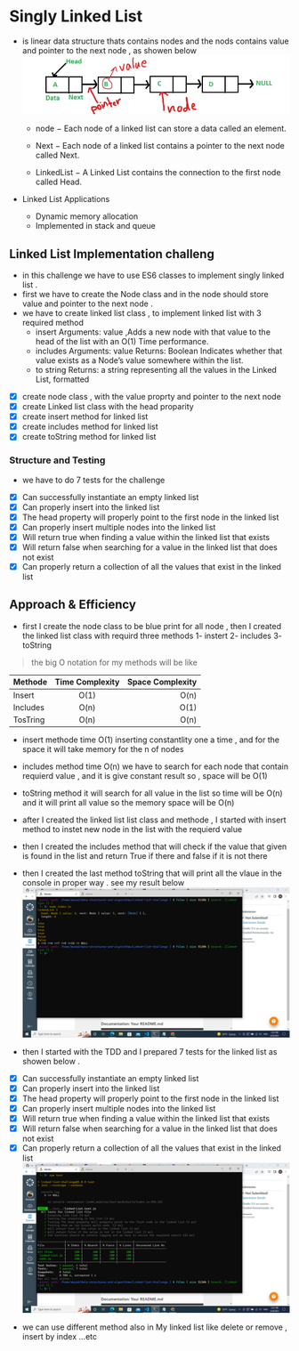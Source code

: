 # Singly Linked List 
* is linear data structure thats contains nodes and the nods contains value and pointer to the next node , as showen below 
![link](./Image/InkedLinkedlist_LI.jpg)

    * node − Each node of a linked list can store a data called an element.

    * Next − Each node of a linked list contains a pointer to the next node called Next.

    * LinkedList − A Linked List contains the connection  to the first node called Head.

* Linked List Applications
    * Dynamic memory allocation
    * Implemented in stack and queue

## Linked List Implementation challeng 
* in this challenge we have to use ES6 classes to implement singly linked list .
* first we have to create the Node class and in the node should store value and pointer to the next node .
* we have to create linked list class , to implement linked list with 3 required method 
    * insert Arguments: value ,Adds a new node with that value to the head of the list with an O(1) Time performance.
    * includes Arguments: value Returns: Boolean Indicates whether that value exists as a Node’s value somewhere within the list.
    * to string Returns: a string representing all the values in the Linked List, formatted
- [x] create node class , with the value proprty and pointer to the next node
- [x] create Linked list class with the head proparity 
- [x] create insert method for linked list 
- [x] create includes method for linked list 
- [x] create toString method for linked list 

 ### Structure and Testing
 * we have to do 7 tests for the challenge 

- [x] Can successfully instantiate an empty linked list
- [x] Can properly insert into the linked list
- [x] The head property will properly point to the first node in the linked list
- [x] Can properly insert multiple nodes into the linked list
- [x] Will return true when finding a value within the linked list that exists
- [x] Will return false when searching for a value in the linked list that does not exist
- [x] Can properly return a collection of all the values that exist in the linked list

## Approach & Efficiency
* first I create the node class to be blue print for all node , then I created the linked list class with requird three methods 1- instert  2- includes  3- toString 

> the big O notation for my methods will be like 

| Methode     | Time Complexity  | Space Complexity     |
| :---        |    :----:        |     ---:      |
| Insert      |    O(1)          |      O(n)     |
| Includes    |    O(n)          |      O(1)     |
| TosTring    |    O(n)          |      O(n)     |

* insert methode time O(1) inserting constantlity one a time , and for the space it will take memory for the n of nodes 
* includes method time O(n) we have to search for each node that contain requierd value , and it is give constant result so , space will be O(1)
* toString method it will search for all value in the list so time will be O(n) and it will print all value so the memory space will be O(n)

* after I created the linked list list class and methode , I started with insert method to instet new node in the list with the requierd value 
* then I created the includes method that will check if the value that given is found in the list and return True if there and false if it is not there 
* then I created the last method toString that will print all the vlaue in the console in proper way . see my result below 
![link](./Image/Screenshot%20(180).png)

* then I started with the TDD and I prepared 7 tests for the linked list as showen below .
- [x] Can successfully instantiate an empty linked list
- [x] Can properly insert into the linked list
- [x] The head property will properly point to the first node in the linked list
- [x] Can properly insert multiple nodes into the linked list
- [x] Will return true when finding a value within the linked list that exists
- [x] Will return false when searching for a value in the linked list that does not exist
- [x] Can properly return a collection of all the values that exist in the linked list
![link](./Image/Screenshot%20(181).png)

* we can use different method also in My linked list like delete or remove , insert by index ...etc 



